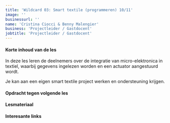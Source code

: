 ```yaml
---
title: 'Wildcard 03: Smart textile (programmeren) 10/11'
image: ''
businessurl: ''
name: 'Cristina Ciocci & Benny Malengier'
business: 'Projectleider / Gastdocent'
jobtitle: 'Projectleider / Gastdocent'
---
```

> 

#### Korte inhoud van de les
In deze les leren de deelnemers over de integratie van micro-elektronica in textiel, waarbij gegevens ingelezen worden en een actuator aangestuurd wordt.

Je kan aan een eigen smart textile project werken en ondersteuning krijgen. 

#### Opdracht tegen volgende les

#### Lesmateriaal

#### Interesante links 
